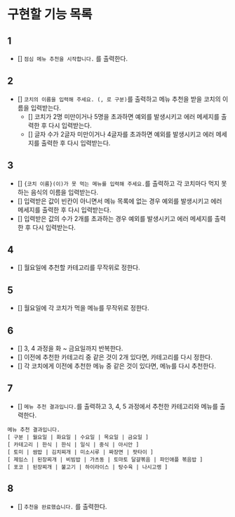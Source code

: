 # 구현할 기능 목록

## 1

- [] `점심 메뉴 추천을 시작합니다.` 를 출력한다.

## 2

- [] `코치의 이름을 입력해 주세요. (, 로 구분)`를 출력하고 메뉴 추천을 받을 코치의 이름을 입력받는다.
  - [] 코치가 2명 미만이거나 5명을 초과하면 예외를 발생시키고 에러 메세지를 출력한 후 다시 입력받는다.
  - [] 글자 수가 2글자 미만이거나 4글자를 초과하면 예외를 발생시키고 에러 메세지를 출력한 후 다시 입력받는다.

## 3

  - [] `{코치 이름}(이)가 못 먹는 메뉴를 입력해 주세요.`를 출력하고 각 코치마다 먹지 못하는 음식의 이름을 입력받는다.
  - [] 입력받은 값이 빈칸이 아니면서 메뉴 목록에 없는 경우 예외를 발생시키고 에러 메세지를 출력한 후 다시 입력받는다.
  - [] 입력받은 값의 수가 2개를 초과하는 경우 예외를 발생시키고 에러 메세지를 출력한 후 다시 입력받는다.

## 4

- [] 월요일에 추천할 카테고리를 무작위로 정한다.

## 5

- [] 월요일에 각 코치가 먹을 메뉴를 무작위로 정한다.

## 6

- [] 3, 4 과정을 화 ~ 금요일까지 반복한다.
 - [] 이전에 추천한 카테고리 중 같은 것이 2개 있다면, 카테고리를 다시 정한다.
 - [] 각 코치에게 이전에 추천한 메뉴 중 같은 것이 있다면, 메뉴를 다시 추천한다.

## 7
    
 - [] `메뉴 추천 결과입니다.`를 출력하고 3, 4, 5 과정에서 추천한 카테고리와 메뉴를 출력한다.

```
메뉴 추천 결과입니다.
[ 구분 | 월요일 | 화요일 | 수요일 | 목요일 | 금요일 ]
[ 카테고리 | 한식 | 한식 | 일식 | 중식 | 아시안 ]
[ 토미 | 쌈밥 | 김치찌개 | 미소시루 | 짜장면 | 팟타이 ]
[ 제임스 | 된장찌개 | 비빔밥 | 가츠동 | 토마토 달걀볶음 | 파인애플 볶음밥 ]
[ 포코 | 된장찌개 | 불고기 | 하이라이스 | 탕수육 | 나시고렝 ]

```

## 8

- [] `추천을 완료했습니다.` 를 출력한다.